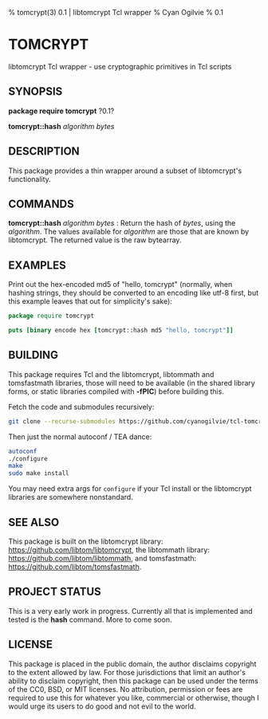 % tomcrypt(3) 0.1 | libtomcrypt Tcl wrapper
% Cyan Ogilvie
% 0.1

# TOMCRYPT

libtomcrypt Tcl wrapper - use cryptographic primitives in Tcl scripts


## SYNOPSIS

**package require tomcrypt** ?0.1?

**tomcrypt::hash** *algorithm* *bytes*


## DESCRIPTION

This package provides a thin wrapper around a subset of libtomcrypt's functionality.


## COMMANDS

**tomcrypt::hash** *algorithm* *bytes*
:   Return the hash of *bytes*, using the *algorithm*.  The values available for *algorithm* are
    those that are known by libtomcrypt.  The returned value is the raw bytearray.


## EXAMPLES

Print out the hex-encoded md5 of "hello, tomcrypt" (normally, when hashing strings, they should
be converted to an encoding like utf-8 first, but this example leaves that out for simplicity's sake):

~~~tcl
package require tomcrypt

puts [binary encode hex [tomcrypt::hash md5 "hello, tomcrypt"]]
~~~


## BUILDING

This package requires Tcl and the libtomcrypt, libtommath and tomsfastmath libraries, those will need to
be available (in the shared library forms, or static libraries compiled with **-fPIC**) before building this.

Fetch the code and submodules recursively:

~~~sh
git clone --recurse-submodules https://github.com/cyanogilvie/tcl-tomcrypt
~~~

Then just the normal autoconf / TEA dance:

~~~sh
autoconf
./configure
make
sudo make install
~~~

You may need extra args for `configure` if your Tcl install or the libtomcrypt libraries are somewhere
nonstandard.


## SEE ALSO

This package is built on the libtomcrypt library: https://github.com/libtom/libtomcrypt, the
libtommath library: https://github.com/libtom/libtommath, and tomsfastmath: https://github.com/libtom/tomsfastmath.


## PROJECT STATUS

This is a very early work in progress.  Currently all that is implemented and
tested is the **hash** command.  More to come soon.


## LICENSE

This package is placed in the public domain, the author disclaims copyright to the extent allowed by law.
For those jurisdictions that limit an author's ability to disclaim copyright, then this package can be
used under the terms of the CC0, BSD, or MIT licenses.  No attribution, permission or fees are required
to use this for whatever you like, commercial or otherwise, though I would urge its users to do good and
not evil to the world.

